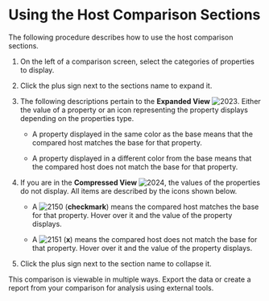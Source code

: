 # Using the Host Comparison Sections

The following procedure describes how to use the host comparison
sections.

1.  On the left of a comparison screen, select the categories of
    properties to display.

2.  Click the plus sign next to the sections name to expand it.

3.  The following descriptions pertain to the **Expanded View**
    ![2023](../images/2023.png). Either the value of a property or an icon
    representing the property displays depending on the properties type.

      - A property displayed in the same color as the base means that
        the compared host matches the base for that property.

      - A property displayed in a different color from the base means
        that the compared host does not match the base for that
        property.

4.  If you are in the **Compressed View** ![2024](../images/2024.png), the
    values of the properties do not display. All items are described by
    the icons shown below.

      - A ![2150](../images/2150.png) (**checkmark**) means the compared
        host matches the base for that property. Hover over it and the
        value of the property displays.

      - A ![2151](../images/2151.png) (**x**) means the compared host does
        not match the base for that property. Hover over it and the
        value of the property displays.

5.  Click the plus sign next to the section name to collapse it.

This comparison is viewable in multiple ways. Export the data or create
a report from your comparison for analysis using external tools.
